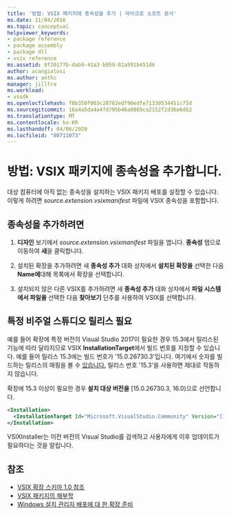 ```yaml
---
title: '방법: VSIX 패키지에 종속성을 추가 | 마이크로 소프트 문서'
ms.date: 11/04/2016
ms.topic: conceptual
helpviewer_keywords:
- package reference
- package assembly
- package dll
- vsix reference
ms.assetid: 8f20177b-dab9-43a3-b959-81a591b451d6
author: acangialosi
ms.author: anthc
manager: jillfra
ms.workload:
- vssdk
ms.openlocfilehash: f8b350f063c28762edf90edfe71330534451c75d
ms.sourcegitcommit: 16a4a5da4a4fd795b46a0869ca2152f2d36e6db2
ms.translationtype: MT
ms.contentlocale: ko-KR
ms.lasthandoff: 04/06/2020
ms.locfileid: "80711073"
---
```

# <a name="how-to-add-a-dependency-to-a-vsix-package"></a>방법: VSIX 패키지에 종속성을 추가합니다.

대상 컴퓨터에 아직 없는 종속성을 설치하는 VSIX 패키지 배포를 설정할 수 있습니다. 이렇게 하려면 *source.extension.vsixmanifest* 파일에 VSIX 종속성을 포함합니다.

## <a name="to-add-a-dependency"></a>종속성을 추가하려면

1. **디자인** 보기에서 *source.extension.vsixmanifest* 파일을 엽니다. **종속성** 탭으로 이동하여 **새**을 클릭합니다.

2. 설치된 확장을 추가하려면 새 **종속성 추가** 대화 상자에서 **설치된 확장을** 선택한 다음 **Name에**대해 목록에서 확장을 선택합니다.

3. 설치되지 않은 다른 VSIX를 추가하려면 새 **종속성 추가** 대화 상자에서 **파일 시스템에서 파일을** 선택한 다음 **찾아보기** 단추를 사용하여 VSIX를 선택합니다.

## <a name="require-a-specific-visual-studio-release"></a>특정 비주얼 스튜디오 릴리스 필요

예를 들어 확장에 특정 버전의 Visual Studio 2017이 필요한 경우 15.3에서 릴리스된 기능에 따라 달라지므로 VSIX **InstallationTarget**에서 빌드 번호를 지정할 수 있습니다. 예를 들어 릴리스 15.3에는 빌드 번호가 '15.0.26730.3'입니다. 여기에서 숫자를 빌드하는 릴리스의 매핑을 볼 수 [있습니다.](../install/visual-studio-build-numbers-and-release-dates.md) 릴리스 번호 '15.3'을 사용하면 제대로 작동하지 않습니다.

확장에 15.3 이상이 필요한 경우 **설치 대상 버전을** [15.0.26730.3, 16.0)으로 선언합니다.

```xml
<Installation>
  <InstallationTarget Id="Microsoft.VisualStudio.Community" Version="[15.0.26730.3, 16.0)" />
</Installation>
```

VSIXInstaller는 이전 버전의 Visual Studio를 검색하고 사용자에게 이후 업데이트가 필요하다는 것을 알립니다.

## <a name="see-also"></a>참조

- [VSIX 확장 스키마 1.0 참조](https://msdn.microsoft.com/library/76e410ec-b1fb-4652-ac98-4a4c52e09a2b)
- [VSIX 패키지의 해부학](../extensibility/anatomy-of-a-vsix-package.md)
- [Windows 설치 관리자 배포에 대 한 확장 준비](../extensibility/preparing-extensions-for-windows-installer-deployment.md)
